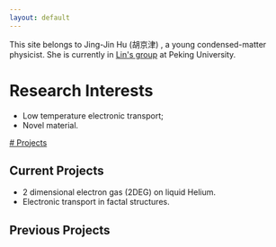 ```yaml
---
layout: default
---
```


This site belongs to Jing-Jin Hu (胡京津) , a young condensed-matter physicist. She is currently in <a href="http://www.phy.pku.edu.cn/~xilin/index.html"> Lin's group</a> at Peking University.

# Research Interests
* Low temperature electronic transport;
* Novel material.

<a href="#Projects"> # Projects </a>

## Current Projects

* 2 dimensional electron gas (2DEG) on liquid Helium.
* Electronic transport in factal structures.

## Previous Projects
